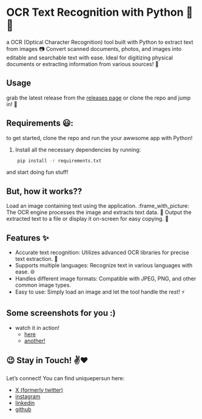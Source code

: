 # OCR Text Recognition with Python :mag_right::memo:
a OCR (Optical Character Recognition) tool built with Python to extract text from images :camera: Convert scanned documents, photos, and images into editable and searchable text with ease. Ideal for digitizing physical documents or extracting information from various sources! :file_folder:



## Usage
grab the latest release from the [releases page](https://github.com/uniquepersun/ocr-text-reciognition-with-python/releases) or clone the repo and jump in! :clap:

  
## Requirements :smiley::
to get started, clone the repo and run the your awwsome app with Python!
1. Install all the necessary dependencies by running:
```bash
    pip install -r requirements.txt 
```
and start doing fun stuff!


## But, how it works??
Load an image containing text using the application. :frame_with_picture:
The OCR engine processes the image and extracts text data. :memo:
Output the extracted text to a file or display it on-screen for easy copying. :page_with_curl:

##  Features :sparkles:
- Accurate text recognition: Utilizes advanced OCR libraries for precise text extraction. :robot:
- Supports multiple languages: Recognize text in various languages with ease. :globe_with_meridians:
- Handles different image formats: Compatible with JPEG, PNG, and other common image types.
- Easy to use: Simply load an image and let the tool handle the rest! :zap:


## Some screenshots for you :)
- watch it in action!
    - [here]()
    - [another!]()


## :wink: Stay in Touch! :v::heart:
Let’s connect! You can find uniquepersun here:
- [X (formerly twitter)](https://x.com/uniquepersun) <br>
- [instagram](https://instagram.com/uniquepersun) <br>
-  [linkedin](https://https://www.linkedin.com/in/abhay-tomar-53218530b)<br>
- [github](https://github.com/uniquepersun) <br>
